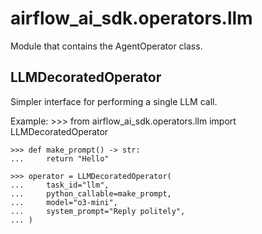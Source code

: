 # airflow_ai_sdk.operators.llm

Module that contains the AgentOperator class.

## LLMDecoratedOperator

Simpler interface for performing a single LLM call.

Example:
    >>> from airflow_ai_sdk.operators.llm import LLMDecoratedOperator

    >>> def make_prompt() -> str:
    ...     return "Hello"

    >>> operator = LLMDecoratedOperator(
    ...     task_id="llm",
    ...     python_callable=make_prompt,
    ...     model="o3-mini",
    ...     system_prompt="Reply politely",
    ... )

